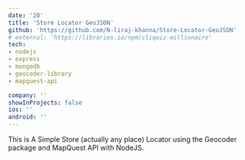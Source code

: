 ```yaml
---
date: '20'
title: 'Store Locator GeoJSON'
github: 'https://github.com/N-liraj-khanna/Store-Locator-GeoJSON'
# external: 'https://libraries.io/npm/cliquiz-millionaire'
tech:
- nodejs
- express
- mongodb
- geocoder-library
- mapquest-api 

company: ''
showInProjects: false
ios: ''
android: ''
---
```

This is A Simple Store (actually any place) Locator using the Geocoder package and MapQuest API with NodeJS. 